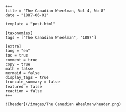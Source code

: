 
    +++
    title = "The Canadian Wheelman, Vol 4, No 8"
    date = "1887-06-01"

    template = "post.html"

    [taxonomies]
    tags = ["The Canadian Wheelman", "1887"]

    [extra]
    lang = "en"
    toc = true
    comment = true
    copy = true
    math = false
    mermaid = false
    display_tags = true
    truncate_summary = false
    featured = false
    reaction = false
    +++

    ![header](/images/The Canadian Wheelman/header.png)

    